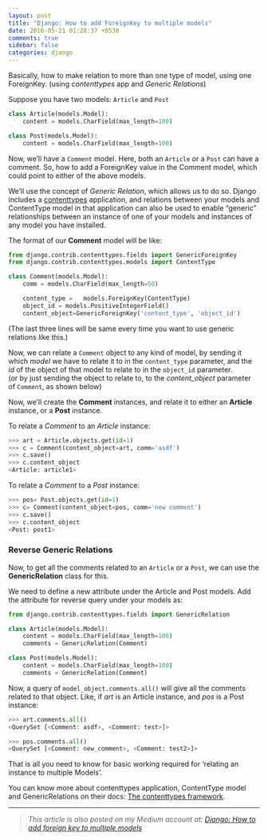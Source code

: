 ```yaml
---
layout: post
title: "Django: How to add ForeignKey to multiple models"
date: 2016-05-21 01:28:37 +0530
comments: true
sidebar: false
categories: django
---
```

Basically, how to make relation to more than one type of model, using one ForeignKey. (using *contenttypes* app and *Generic Relations*)

Suppose you have two models: `Article` and `Post` <!--more-->

``` python models.py
class Article(models.Model):
	content = models.CharField(max_length=100)

class Post(models.Model):
	content = models.CharField(max_length=100)
```

Now, we’ll have a `Comment` model. Here, both an `Article` or a `Post` can have a comment. So, how to add a ForeignKey value in the Comment model, which could point to either of the above models.

We’ll use the concept of *Generic Relation*, which allows us to do so. Django includes a [contenttypes](https://docs.djangoproject.com/en/dev/ref/contrib/contenttypes/#module-django.contrib.contenttypes) application, and relations between your models and ContentType model in that application can also be used to enable “generic” relationships between an instance of one of your models and instances of any model you have installed.

The format of our **Comment** model will be like:

``` python models.py
from django.contrib.contenttypes.fields import GenericForeignKey
from django.contrib.contenttypes.models import ContentType

class Comment(models.Model):
	comm = models.CharField(max_length=50)

	content_type =   models.ForeignKey(ContentType)
	object_id = models.PositiveIntegerField()
	content_object=GenericForeignKey('content_type', 'object_id')
```

(The last three lines will be same every time you want to use generic relations like this.)



Now, we can relate a `Comment` object to any kind of model, by sending it which *model* we have to relate it to in the `content_type` parameter, and the *id* of the object of that model to relate to in the `object_id` parameter.<br>
(or by just sending the object to relate to, to the *content_object* parameter of `Comment`, as shown below)

Now, we’ll create the **Comment** instances, and relate it to either an **Article** instance, or a **Post** instance.

To relate a *Comment* to an *Article* instance:

``` python shell
>>> art = Article.objects.get(id=1)
>>> c = Comment(content_object=art, comm='asdf')
>>> c.save()
>>> c.content_object
<Article: article1>
```

To relate a *Comment* to a *Post* instance:

``` python shell
>>> pos= Post.objects.get(id=1)
>>> c= Comment(content_object=pos, comm='new comment')
>>> c.save()
>>> c.content_object
<Post: post1>
```



### Reverse Generic Relations

Now, to get all the comments related to an `Article` or a `Post`, we can use the **GenericRelation** class for this. 

We need to define a new attribute under the Article and Post models. Add the attribute for reverse query under your models as:

``` python models.py
from django.contrib.contenttypes.fields import GenericRelation

class Article(models.Model):
    content = models.CharField(max_length=100)
    comments = GenericRelation(Comment)

class Post(models.Model):
    content = models.CharField(max_length=100)
    comments = GenericRelation(Comment)
```

Now, a query of `model_object.comments.all()` will give all the comments related to that object. Like, if *art* is an Article instance, and *pos* is a Post instance:

``` python shell
>>> art.comments.all()
<QuerySet [<Comment: asdf>, <Comment: test>]>

>>> pos.comments.all()
<QuerySet [<Comment: new_comment>, <Comment: test2>]>
```

That is all you need to know for basic working required for ‘relating an instance to multiple Models’.

You can know more about contenttypes application, ContentType model and GenericRelations on their docs: [The contenttypes framework](https://docs.djangoproject.com/en/dev/ref/contrib/contenttypes/).

<hr>

> *This article is also posted on my Medium account at: [Django: How to add foreign key to multiple models](https://medium.com/@bhrigu/django-how-to-add-foreignkey-to-multiple-models-394596f06e84#.vtjdo4vz5)*